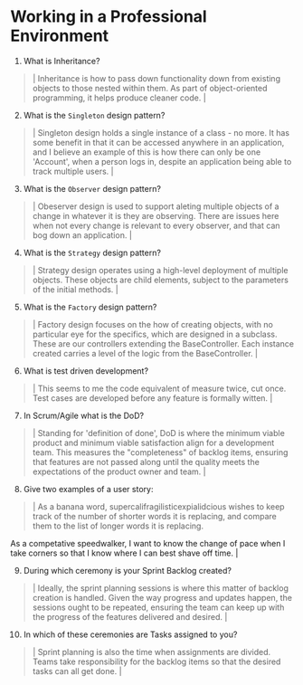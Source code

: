 # Working in a Professional Environment
01. What is Inheritance?

> | Inheritance is how to pass down functionality down from existing objects to those nested within them. As part of object-oriented programming, it helps produce cleaner code. |

02. What is the `Singleton` design pattern?

> | Singleton design holds a single instance of a class - no more. It has some benefit in that it can be accessed anywhere in an application, and I believe an example of this is how there can only be one 'Account', when a person logs in, despite an application being able to track multiple users. |

03. What is the `Observer` design pattern?

> | Obeserver design is used to support aleting multiple objects of a change in whatever it is they are observing. There are issues here when not every change is relevant to every observer, and that can bog down an application. |

04. What is the `Strategy` design pattern?

> | Strategy design operates using a high-level deployment of multiple objects. These objects are child elements, subject to the parameters of the initial methods. |

05. What is the `Factory` design pattern?

> | Factory design focuses on the how of creating objects, with no particular eye for the specifics, which are designed in a subclass. These are our controllers extending the BaseController. Each instance created carries a level of the logic from the BaseController. |

06. What is test driven development?

> | This seems to me the code equivalent of measure twice, cut once. Test cases are developed before any feature is formally witten. |

07. In Scrum/Agile what is the DoD?

> | Standing for 'definition of done', DoD is where the minimum viable product and minimum viable satisfaction align for a development team. This measures the "completeness" of backlog items, ensuring that features are not passed along until the quality meets the expectations of the product owner and team. |

08. Give two examples of a user story:

> | As a banana word, supercalifragilisticexpialidcious wishes to keep track of the number of shorter words it is replacing, and compare them to the list of longer words it is replacing.

As a competative speedwalker, I want to know the change of pace when I take corners so that I know where I can best shave off time. |

09. During which ceremony is your Sprint Backlog created?

> | Ideally, the sprint planning sessions is where this matter of backlog creation is handled. Given the way progress and updates happen, the sessions ought to be repeated, ensuring the team can keep up with the progress of the features delivered and desired. |

10. In which of these ceremonies are Tasks assigned to you?

> | Sprint planning is also the time when assignments are divided. Teams take responsibility for the backlog items so that the desired tasks can all get done. |
